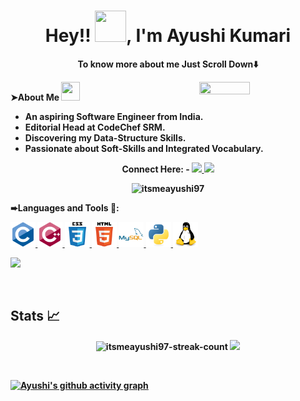 <h1 align="center">Hey!! <img src="https://www.emoji.com/wp-content/uploads/filebase/3d%20icons/emoji-3d%20icons-glossy-3d-icons-woman-waving-72dpi-forPersonalUseOnly.gif" height="50px" width="50px">, I'm Ayushi Kumari</h1>
<p align="center"><b>To know more about me Just Scroll Down⬇️<b></p>
➤About Me <img src="https://thumbs.dreamstime.com/b/speaking-woman-silhouette-icon-isolated-white-background-speaking-woman-silhouette-icon-103097243.jpg" height=30px width=30px>
<img src="https://media0.giphy.com/media/LMcB8XospGZO8UQq87/giphy.gif?cid=790b76115b4f9097f1e1d8fcb5c1edbf14ba3b2fd7c24f96&rid=giphy.gif&ct=g" align="right" height=45% width=40%>
<!--
**itsmeayushi97/itsmeayushi97** is a ✨ _special_ ✨ repository because its `README.md` (this file) appears on your GitHub profile.-->
  <div>
    <ul>
      <li>An aspiring Software Engineer from India.</li>
      <li>Editorial Head at CodeChef SRM.</li>
       <li>Discovering my Data-Structure Skills.</li>
      <li>Passionate about Soft-Skills and Integrated Vocabulary.</li>
    </ul>
</div>
<p align="center"> Connect Here: -
  <a href="https://twitter.com/itsayushi_97">
    <img src="https://img.shields.io/badge/-Twitter-blue?style=flat-square&logo=twitter&logoColor=white" /> </a>
  <a href="https://www.linkedin.com/in/ayushi-kumari-00169418b/">
    <img src="https://img.shields.io/badge/-LinkedIn-0e76a8?style=flat-square&logo=Linkedin&logoColor=white" /> </a>
</p>

<p align="center"> <img width=140px src="https://komarev.com/ghpvc/?username=itsmeayushi97&label=Profile%20views&color=red&style=flat-square" alt="itsmeayushi97" /> </p>

➨Languages and Tools 📝:
<p align="left"> 
  <a href="https://www.cprogramming.com/" target="_blank"> <img src="https://raw.githubusercontent.com/devicons/devicon/master/icons/c/c-original.svg" alt="c" width="40" height="40"/> </a> 
  <a href="https://www.w3schools.com/cpp/" target="_blank"> <img src="https://raw.githubusercontent.com/devicons/devicon/master/icons/cplusplus/cplusplus-original.svg" alt="cplusplus" width="40" height="40"/> </a>
  <a href="https://www.w3schools.com/css/" target="_blank"> <img src="https://raw.githubusercontent.com/devicons/devicon/master/icons/css3/css3-original-wordmark.svg" alt="css3" width="40" height="40"/> </a> 
  <a href="https://www.w3.org/html/" target="_blank"> <img src="https://raw.githubusercontent.com/devicons/devicon/master/icons/html5/html5-original-wordmark.svg" alt="html5" width="40" height="40"/> </a>
  <a href="https://www.mysql.com/" target="_blank"> <img src="https://raw.githubusercontent.com/devicons/devicon/master/icons/mysql/mysql-original-wordmark.svg" alt="mysql" width="40" height="40"/> </a>
  <a href="https://www.python.org" target="_blank"> <img src="https://raw.githubusercontent.com/devicons/devicon/master/icons/python/python-original.svg" alt="python" width="40" height="40"/> </a> 
  <a href="https://www.linux.org/" target="_blank"> <img src="https://raw.githubusercontent.com/devicons/devicon/master/icons/linux/linux-original.svg" alt="linux" width="40" height="40"/> </a>
  <p align="left">
<a href="https://github.com/itsmeayushi97/github-readme-stats">
  <img src="https://github-readme-stats.vercel.app/api/top-langs/?username=itsmeayushi97&layout=compact" />
</a>  </p>
</p>
<br>

## Stats 📈
<p align="center">
<img  width=48% src="https://github-readme-streak-stats.herokuapp.com/?user=itsmeayushi97&" alt="itsmeayushi97-streak-count" />
<img width=48% src="https://github-readme-stats.vercel.app/api?username=itsmeayushi97&show_icons=true&theme=synthwave" />
</p>

<br>

  
[![Ayushi's github activity graph](https://activity-graph.herokuapp.com/graph?username=itsmeayushi97&theme=react-dark)](https://github.com/ashutosh00710/github-readme-activity-graph)  
  
<!--
Here are some ideas to get you started:

- 🔭 I’m currently working on ...
- 🌱 I’m currently learning ...
- 👯 I’m looking to collaborate on ...
- 🤔 I’m looking for help with ...
- 💬 Ask me about ...
- 📫 How to reach me: ...
- 😄 Pronouns: ...
- ⚡ Fun fact: ...
-->
